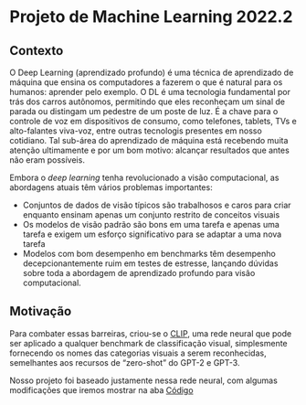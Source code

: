 # Projeto de Machine Learning 2022.2

## Contexto

O Deep Learning (aprendizado profundo) é uma técnica de aprendizado de máquina que ensina os computadores a fazerem o que é natural para os humanos: aprender pelo exemplo. O DL é uma tecnologia fundamental por trás dos carros autônomos, permitindo que eles reconheçam um sinal de parada ou distingam um pedestre de um poste de luz. É a chave para o controle de voz em dispositivos de consumo, como telefones, tablets, TVs e alto-falantes viva-voz, entre outras tecnologis presentes em nosso cotidiano. Tal sub-área do aprendizado de máquina está recebendo muita atenção ultimamente e por um bom motivo: alcançar resultados que antes não eram possíveis.

Embora o _deep learning_ tenha revolucionado a visão computacional, as abordagens atuais têm vários problemas importantes: 

* Conjuntos de dados de visão típicos são trabalhosos e caros para criar enquanto ensinam apenas um conjunto restrito de conceitos visuais
* Os modelos de visão padrão são bons em uma tarefa e apenas uma tarefa e exigem um esforço significativo para se adaptar a uma nova tarefa 
* Modelos com bom desempenho em benchmarks têm desempenho decepcionantemente ruim em testes de estresse, lançando dúvidas sobre toda a abordagem de aprendizado profundo para visão computacional.

## Motivação

Para combater essas barreiras, criou-se o [CLIP](https://openai.com/blog/clip/), uma rede neural que pode ser aplicado a qualquer benchmark de classificação visual, simplesmente fornecendo os nomes das categorias visuais a serem reconhecidas, semelhantes aos recursos de “zero-shot” do GPT-2 e GPT-3.

Nosso projeto foi baseado justamente nessa rede neural, com algumas modificações que iremos mostrar na aba [Código](code_part1.md)
